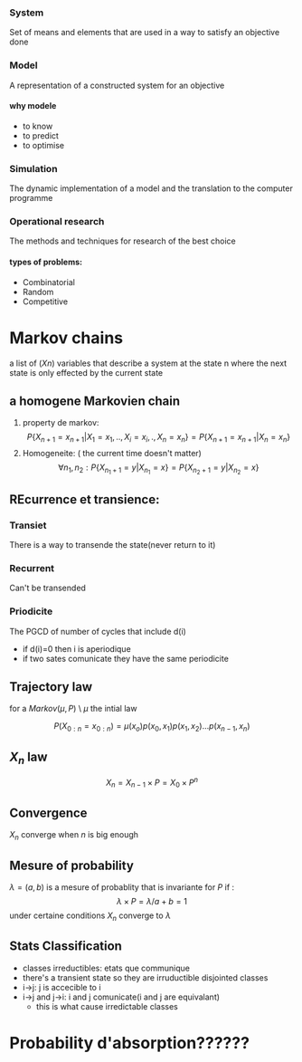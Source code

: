 ### System
Set of means and elements that are used in a way to satisfy an objective
done

### Model 
A representation of a constructed system for an objective

#### why modele 
- to know
- to predict
- to optimise

### Simulation
The dynamic implementation of a model and the translation to the
computer programme

### Operational research
The methods and techniques for research of the best choice
#### types of problems:
- Combinatorial
- Random
- Competitive

# Markov chains
a list of ($Xn$) variables that describe a system at the state n
where the next state is only effected by the current state

## a homogene Markovien chain
1. property de markov:
$$
P\{X_{n+1}=x_{n+1}|X_1=x_1,..,X_i=x_i,.,X_n=x_n\}=
P\{X_{n+1}=x_{n+1}|X_n=x_n\}
$$
2. Homogeneite: ( the current time doesn't matter)
$$
\forall n_1,n_2:P\{X_{n_1+1}=y|X_{n_1}=x\}=P\{X_{n_2+1}=y|X_{n_2}=x\}
$$

## REcurrence et transience:
### Transiet 
There is a way to transende the state(never return to it)
### Recurrent
Can't be transended
### Priodicite
The PGCD of number of cycles that include d(i)

- if d(i)=0 then  i is aperiodique
- if two sates comunicate they have the same periodicite

## Trajectory law
for a $Markov(\mu,P)$ \ $\mu$ the intial law

$$
P(X_{0:n}=x_{0:n})=\mu(x_o)p(x_0,x_1)p(x_1,x_2)...p(x_{n-1},x_n)
$$
## $X_n$ law
$$
X_n=X_{n-1}\times P=X_0\times P^n
$$
## Convergence
$X_n$ converge when $n$ is big enough
## Mesure of probability
$\lambda=(a,b)$ is a mesure of probablity that is invariante for $P$ 
if :
$$
\lambda\times P=\lambda / a+b=1
$$
under certaine conditions $X_n$ converge to $\lambda$
##
## Stats Classification
- classes irreductibles: etats que communique
- there's a transient state so they are irruductible disjointed classes
- i$\to$j: j is accecible to i
- i$\to$j and j$\to$i: i and j comunicate(i and j are equivalant)
	- this is what cause irredictable classes

# Probability d'absorption??????
